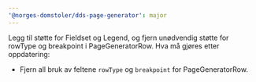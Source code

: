 ```yaml
---
'@norges-domstoler/dds-page-generator': major
---
```


Legg til støtte for Fieldset og Legend, og fjern unødvendig støtte for rowType og breakpoint i PageGeneratorRow.
Hva må gjøres etter oppdatering:

- Fjern all bruk av feltene `rowType` og `breakpoint` for PageGeneratorRow.
